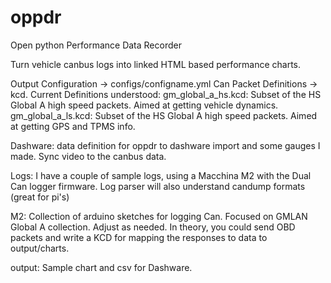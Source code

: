 # oppdr
Open python Performance Data Recorder

Turn vehicle canbus logs into linked HTML based performance charts. 

Output Configuration -> configs/configname.yml
Can Packet Definitions -> kcd.
    Current Definitions understood:
        gm_global_a_hs.kcd: Subset of the HS Global A high speed packets. Aimed at getting vehicle dynamics.
        gm_global_a_ls.kcd: Subset of the HS Global A high speed packets. Aimed at getting GPS and TPMS info.

Dashware:
  data definition for oppdr to dashware import and some gauges I made. Sync video to the canbus data.

Logs:
    I have a couple of sample logs, using a Macchina M2 with the Dual Can logger firmware. Log parser will also
    understand candump formats (great for pi's)

M2:
    Collection of arduino sketches for logging Can. Focused on GMLAN Global A collection. Adjust as needed.
    In theory, you could send OBD packets and write a KCD for mapping the responses to data to output/charts.

output:
    Sample chart and csv for Dashware.